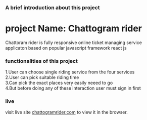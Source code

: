 ### A brief introduction about this project
# project Name: Chattogram rider
Chattoram rider is fully  responsive online ticket managing service applicaton based on popular javascript framework react js
### functionalities of this project
1.User can choose single riding service from the four services \
2.User can pick suitable riding time \
3.Can pick the exact places very easily neeed to go \
4.But before doing any of these interaction user must sign in first

### live
visit live site [chattogramrider.com](https://agitated-morse-443f2b.netlify.app/) to view it in the browser.


